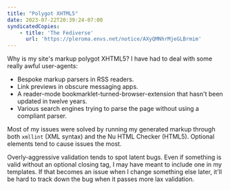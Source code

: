 ```yaml
---
title: "Polygot XHTML5"
date: 2023-07-22T20:39:24-07:00
syndicatedCopies:
    - title: 'The Fediverse'
      url: 'https://pleroma.envs.net/notice/AXyQMNhrMjeGLBrmim'
---
```


Why is my site's markup polygot XHTML5? I have had to deal with some really awful user-agents:

- Bespoke markup parsers in RSS readers.
- Link previews in obscure messaging apps.
- A reader-mode bookmarklet-turned-browser-extension that hasn't been updated in twelve years.
- Various search engines trying to parse the page without using a compliant parser.

Most of my issues were solved by running my generated markup through both `xmllint` (XML syntax) and the Nu HTML Checker (HTML5). Optional elements tend to cause issues the most.

Overly-aggressive validation tends to spot latent bugs. Even if something is valid without an optional closing tag, I may have meant to include one in my templates. If that becomes an issue when I change something else later, it'll be hard to track down the bug when it passes more lax validation.
